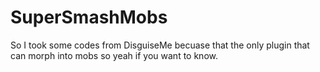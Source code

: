 # SuperSmashMobs

So I took some codes from DisguiseMe becuase that the only plugin that can morph into mobs so yeah if you want to know.
